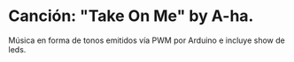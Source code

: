 # Canción: "Take On Me" by A-ha.
 Música en forma de tonos emitidos vía PWM por Arduino e incluye show de leds.
